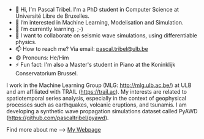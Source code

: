- 👋 Hi, I’m Pascal Tribel. I'm a PhD student in Computer Science at Université Libre de Bruxelles.
- 👀 I’m interested in Machine Learning, Modelisation and Simulation.
- 🌱 I’m currently learning. ;-) 
- 💞️ I want to collaborate on seismic wave simulations, using differentiable physics.
- 📫 How to reach me? Via email: pascal.tribel@ulb.be
- 😄 Pronouns: He/Him
- ⚡ Fun fact: I'm also a Master's student in Piano at the Koninklijk Conservatorium Brussel.

I work in the Machine Learning Group (MLG: http://mlg.ulb.ac.be/) at ULB and am affiliated with TRAIL (https://trail.ac). My interests are related to spatiotemporal series analysis, especially in the context of geophysical processes such as earthquakes, volcanic eruptions, and tsunamis. I am developing a synthetic wave propagation simulations dataset called PyAWD (https://github.com/pascaltribel/pyawd). 

Find more about me --> [My Webpage](https://pascaltribel.github.io)

<!---
pascaltribel/pascaltribel is a ✨ special ✨ repository because its `README.md` (this file) appears on your GitHub profile.
You can click the Preview link to take a look at your changes.
--->
